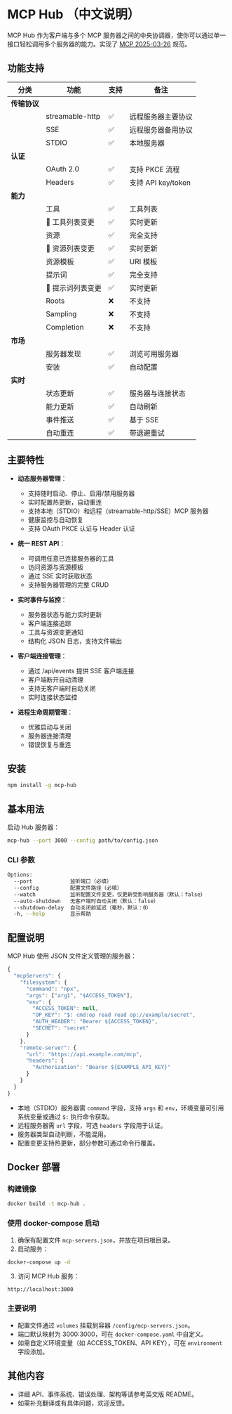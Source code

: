 # MCP Hub （中文说明）

MCP Hub 作为客户端与多个 MCP 服务器之间的中央协调器，使你可以通过单一接口轻松调用多个服务器的能力。实现了 [MCP 2025-03-26](https://modelcontextprotocol.io/specification/2025-03-26) 规范。

## 功能支持

| 分类 | 功能 | 支持 | 备注 |
|------|------|------|------|
| **传输协议** ||||
| | streamable-http | ✅ | 远程服务器主要协议 |
| | SSE | ✅ | 远程服务器备用协议 |
| | STDIO | ✅ | 本地服务器 |
| **认证** ||||
| | OAuth 2.0 | ✅ | 支持 PKCE 流程 |
| | Headers | ✅ | 支持 API key/token |
| **能力** ||||
| | 工具 | ✅ | 工具列表 |
| | 🔔 工具列表变更 | ✅ | 实时更新 |
| | 资源 | ✅ | 完全支持 |
| | 🔔 资源列表变更 | ✅ | 实时更新 |
| | 资源模板 | ✅ | URI 模板 |
| | 提示词 | ✅ | 完全支持 |
| | 🔔 提示词列表变更 | ✅ | 实时更新 |
| | Roots | ❌ | 不支持 |
| | Sampling | ❌ | 不支持 |
| | Completion | ❌ | 不支持 |
| **市场** ||||
| | 服务器发现 | ✅ | 浏览可用服务器 |
| | 安装 | ✅ | 自动配置 |
| **实时** ||||
| | 状态更新 | ✅ | 服务器与连接状态 |
| | 能力更新 | ✅ | 自动刷新 |
| | 事件推送 | ✅ | 基于 SSE |
| | 自动重连 | ✅ | 带退避重试 |

## 主要特性

- **动态服务器管理**：
  - 支持随时启动、停止、启用/禁用服务器
  - 实时配置热更新，自动重连
  - 支持本地（STDIO）和远程（streamable-http/SSE）MCP 服务器
  - 健康监控与自动恢复
  - 支持 OAuth PKCE 认证与 Header 认证

- **统一 REST API**：
  - 可调用任意已连接服务器的工具
  - 访问资源与资源模板
  - 通过 SSE 实时获取状态
  - 支持服务器管理的完整 CRUD

- **实时事件与监控**：
  - 服务器状态与能力实时更新
  - 客户端连接追踪
  - 工具与资源变更通知
  - 结构化 JSON 日志，支持文件输出

- **客户端连接管理**：
  - 通过 /api/events 提供 SSE 客户端连接
  - 客户端断开自动清理
  - 支持无客户端时自动关闭
  - 实时连接状态监控

- **进程生命周期管理**：
  - 优雅启动与关闭
  - 服务器连接清理
  - 错误恢复与重连

## 安装

```bash
npm install -g mcp-hub
```

## 基本用法

启动 Hub 服务器：

```bash
mcp-hub --port 3000 --config path/to/config.json
```

### CLI 参数
```bash
Options:
  --port            监听端口（必填）
  --config          配置文件路径（必填）
  --watch           监听配置文件变更，仅更新受影响服务器（默认：false）
  --auto-shutdown   无客户端时自动关闭（默认：false）
  --shutdown-delay  自动关闭前延迟（毫秒，默认：0）
  -h, --help        显示帮助
```

## 配置说明

MCP Hub 使用 JSON 文件定义管理的服务器：

```js
{
  "mcpServers": {
    "filesystem": {
      "command": "npx",
      "args": ["arg1", "$ACCESS_TOKEN"],
      "env": {
        "ACCESS_TOKEN": null,
        "OP_KEY": "$: cmd:op read read op://example/secret",
        "AUTH_HEADER": "Bearer ${ACCESS_TOKEN}",
        "SECRET": "secret"
      }
    },
    "remote-server": {
      "url": "https://api.example.com/mcp",
      "headers": {
        "Authorization": "Bearer ${EXAMPLE_API_KEY}"
      }
    }
  }
}
```

- 本地（STDIO）服务器需 `command` 字段，支持 `args` 和 `env`，环境变量可引用系统变量或通过 `$:` 执行命令获取。
- 远程服务器需 `url` 字段，可选 `headers` 字段用于认证。
- 服务器类型自动判断，不能混用。
- 配置变更支持热更新，部分参数可通过命令行覆盖。

## Docker 部署

### 构建镜像

```bash
docker build -t mcp-hub .
```

### 使用 docker-compose 启动

1. 确保有配置文件 `mcp-servers.json`，并放在项目根目录。
2. 启动服务：

```bash
docker-compose up -d
```

3. 访问 MCP Hub 服务：

```
http://localhost:3000
```

### 主要说明
- 配置文件通过 `volumes` 挂载到容器 `/config/mcp-servers.json`。
- 端口默认映射为 3000:3000，可在 `docker-compose.yaml` 中自定义。
- 如需自定义环境变量（如 ACCESS_TOKEN、API KEY），可在 `environment` 字段添加。

## 其他内容

- 详细 API、事件系统、错误处理、架构等请参考英文版 README。
- 如需补充翻译或有具体问题，欢迎反馈。 